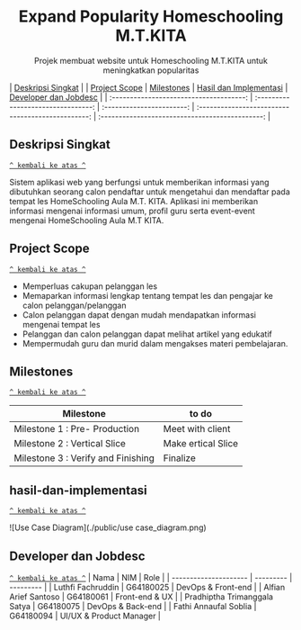<h1 align="center">Expand Popularity Homeschooling M.T.KITA</h1>

<p align="center">Projek membuat website untuk Homeschooling M.T.KITA untuk meningkatkan popularitas</p>

| [Deskripsi Singkat](#deskripsi-singkat) |  | [Project Scope](#project-scope) | [Milestones](#milestones) | [Hasil dan Implementasi](#hasil-dan-implementasi) | [Developer dan Jobdesc](#developer-dan-jobdesc) |
| :-------------------------------------: | :--------------------------------: | :-----------------------: | :-----------------------------------------------: | :---------------------------------------------: | 

## Deskripsi Singkat

[`^ kembali ke atas ^`](#)

Sistem aplikasi web yang berfungsi untuk memberikan informasi yang dibutuhkan seorang calon pendaftar untuk mengetahui dan mendaftar pada tempat les HomeSchooling Aula M.T. KITA. Aplikasi ini memberikan informasi mengenai informasi umum, profil guru serta event-event mengenai HomeSchooling Aula M.T KITA.

## Project Scope 

[`^ kembali ke atas ^`](#)

- Memperluas cakupan pelanggan les
- Memaparkan informasi lengkap tentang tempat les dan pengajar ke calon pelanggan/pelanggan 
- Calon pelanggan dapat dengan mudah mendapatkan informasi mengenai tempat les
- Pelanggan dan calon pelanggan dapat melihat artikel yang edukatif
- Mempermudah guru dan murid dalam mengakses materi pembelajaran.

## Milestones

[`^ kembali ke atas ^`](#)

| Milestone | to do |
| --------- | ----- |
| Milestone 1 : Pre- Production | Meet with client |
| Milestone 2 : Vertical Slice | Make ertical Slice |
| Milestone 3 : Verify and Finishing | Finalize  |


## hasil-dan-implementasi

[`^ kembali ke atas ^`](#)

![Use Case Diagram](./public/use case_diagram.png)

## Developer dan Jobdesc

[`^ kembali ke atas ^`](#)
| Nama | NIM | Role |
| --------------------- | --------- | --------- |
| Luthfi Fachruddin | G64180025 | DevOps & Front-end |
| Alfian Arief Santoso | G64180061 | Front-end & UX |
| Pradhiptha Trimanggala Satya | G64180075 | DevOps & Back-end |
| Fathi Annaufal Soblia | G64180094 | UI/UX & Product Manager |


